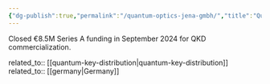 ```yaml
---
{"dg-publish":true,"permalink":"/quantum-optics-jena-gmbh/","title":"Quantum Optics Jena GmbH"}
---
```



Closed €8.5M Series A funding in September 2024 for QKD commercialization.

related_to:: [[quantum-key-distribution\|quantum-key-distribution]]
related_to:: [[germany\|Germany]]
